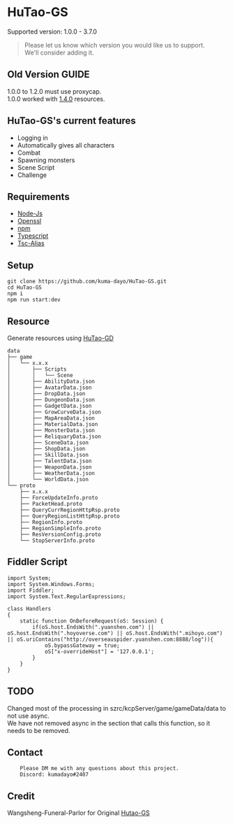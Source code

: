 # HuTao-GS
Supported version: 1.0.0 - 3.7.0

> Please let us know which version you would like us to support.  
> We'll consider adding it.

## Old Version GUIDE
1.0.0 to 1.2.0 must use proxycap.  
1.0.0 worked with [1.4.0](https://github.com/kuma-dayo/GenshinData/tree/1.4.0) resources.  

## HuTao-GS's current features

* Logging in
* Automatically gives all characters
* Combat
* Spawning monsters
* Scene Script
* Challenge

## Requirements

* [Node-Js](https://nodejs.org/en/)
* [Openssl](https://slproweb.com/products/Win32OpenSSL.html)
* [npm](https://docs.npmjs.com/downloading-and-installing-node-js-and-npm)
* [Typescript](https://www.npmjs.com/package/typescript)
* [Tsc-Alias](https://www.npmjs.com/package/tsc-alias)


## Setup
```shell
git clone https://github.com/kuma-dayo/HuTao-GS.git
cd HuTao-GS
npm i
npm run start:dev
```
## Resource
Generate resources using [HuTao-GD](https://github.com/kuma-dayo/Hutao-GD)
```
data
├── game
│   └── x.x.x
│       ├── Scripts
│       │   └── Scene
│       ├── AbilityData.json
│       ├── AvatarData.json
│       ├── DropData.json
│       ├── DungeonData.json
│       ├── GadgetData.json
│       ├── GrowCurveData.json
│       ├── MapAreaData.json
│       ├── MaterialData.json
│       ├── MonsterData.json
│       ├── ReliquaryData.json
│       ├── SceneData.json
│       ├── ShopData.json
│       ├── SkillData.json
│       ├── TalentData.json
│       ├── WeaponData.json
│       ├── WeatherData.json
│       └── WorldData.json
└── proto
    ├── x.x.x
    ├── ForceUpdateInfo.proto
    ├── PacketHead.proto
    ├── QueryCurrRegionHttpRsp.proto
    ├── QueryRegionListHttpRsp.proto
    ├── RegionInfo.proto
    ├── RegionSimpleInfo.proto
    ├── ResVersionConfig.proto
    └── StopServerInfo.proto
```
## Fiddler Script
```
import System;
import System.Windows.Forms;
import Fiddler;
import System.Text.RegularExpressions;

class Handlers
{
    static function OnBeforeRequest(oS: Session) {
        if(oS.host.EndsWith(".yuanshen.com") || oS.host.EndsWith(".hoyoverse.com") || oS.host.EndsWith(".mihoyo.com") || oS.uriContains("http://overseauspider.yuanshen.com:8888/log")){
            oS.bypassGateway = true;
            oS["x-overrideHost"] = '127.0.0.1';
        }
    }
}
```

## TODO
Changed most of the processing in szrc/kcpServer/game/gameData/data to not use async.  
We have not removed async in the section that calls this function, so it needs to be removed.

## Contact
```
    Please DM me with any questions about this project.
    Discord: kumadayo#2407
```

## Credit
Wangsheng-Funeral-Parlor for Original [Hutao-GS](https://github.com/Wangsheng-Funeral-Parlor/HuTao-GS)
